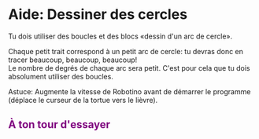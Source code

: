 # Aide: Dessiner des cercles

Tu dois utiliser des boucles et des blocs «dessin d'un arc de cercle».<br>

Chaque petit trait correspond à un petit arc de cercle: tu devras donc en tracer beaucoup, beaucoup, beaucoup! <br>
Le nombre de degrés de chaque arc sera petit. C'est pour cela que tu dois absolument utiliser des boucles.<br>

Astuce: Augmente la vitesse de Robotino avant de démarrer le programme (déplace le curseur de la tortue vers le lièvre).<br>

## <span style="color: #800080">À ton tour d'essayer</span>

[arc]:img/arc_de_cercle.png